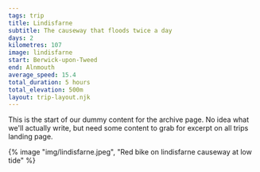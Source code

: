 ```yaml
---
tags: trip
title: Lindisfarne
subtitle: The causeway that floods twice a day
days: 2
kilometres: 107
image: lindisfarne
start: Berwick-upon-Tweed
end: Alnmouth
average_speed: 15.4
total_duration: 5 hours
total_elevation: 500m
layout: trip-layout.njk
---
```


This is the start of our dummy content for the archive page.<!-- excerpt --> No idea what we'll actually write, but need some content to grab for excerpt on all trips landing page.

{% image "img/lindisfarne.jpeg", "Red bike on lindisfarne causeway at low tide" %}
